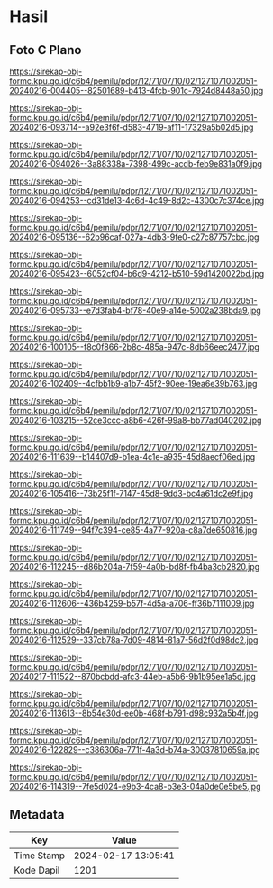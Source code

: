 # Hasil

## Foto C Plano

https://sirekap-obj-formc.kpu.go.id/c6b4/pemilu/pdpr/12/71/07/10/02/1271071002051-20240216-004405--82501689-b413-4fcb-901c-7924d8448a50.jpg

https://sirekap-obj-formc.kpu.go.id/c6b4/pemilu/pdpr/12/71/07/10/02/1271071002051-20240216-093714--a92e3f6f-d583-4719-af11-17329a5b02d5.jpg

https://sirekap-obj-formc.kpu.go.id/c6b4/pemilu/pdpr/12/71/07/10/02/1271071002051-20240216-094026--3a88338a-7398-499c-acdb-feb9e831a0f9.jpg

https://sirekap-obj-formc.kpu.go.id/c6b4/pemilu/pdpr/12/71/07/10/02/1271071002051-20240216-094253--cd31de13-4c6d-4c49-8d2c-4300c7c374ce.jpg

https://sirekap-obj-formc.kpu.go.id/c6b4/pemilu/pdpr/12/71/07/10/02/1271071002051-20240216-095136--62b96caf-027a-4db3-9fe0-c27c87757cbc.jpg

https://sirekap-obj-formc.kpu.go.id/c6b4/pemilu/pdpr/12/71/07/10/02/1271071002051-20240216-095423--6052cf04-b6d9-4212-b510-59d1420022bd.jpg

https://sirekap-obj-formc.kpu.go.id/c6b4/pemilu/pdpr/12/71/07/10/02/1271071002051-20240216-095733--e7d3fab4-bf78-40e9-a14e-5002a238bda9.jpg

https://sirekap-obj-formc.kpu.go.id/c6b4/pemilu/pdpr/12/71/07/10/02/1271071002051-20240216-100105--f8c0f866-2b8c-485a-947c-8db66eec2477.jpg

https://sirekap-obj-formc.kpu.go.id/c6b4/pemilu/pdpr/12/71/07/10/02/1271071002051-20240216-102409--4cfbb1b9-a1b7-45f2-90ee-19ea6e39b763.jpg

https://sirekap-obj-formc.kpu.go.id/c6b4/pemilu/pdpr/12/71/07/10/02/1271071002051-20240216-103215--52ce3ccc-a8b6-426f-99a8-bb77ad040202.jpg

https://sirekap-obj-formc.kpu.go.id/c6b4/pemilu/pdpr/12/71/07/10/02/1271071002051-20240216-111639--b14407d9-b1ea-4c1e-a935-45d8aecf06ed.jpg

https://sirekap-obj-formc.kpu.go.id/c6b4/pemilu/pdpr/12/71/07/10/02/1271071002051-20240216-105416--73b25f1f-7147-45d8-9dd3-bc4a61dc2e9f.jpg

https://sirekap-obj-formc.kpu.go.id/c6b4/pemilu/pdpr/12/71/07/10/02/1271071002051-20240216-111749--94f7c394-ce85-4a77-920a-c8a7de650816.jpg

https://sirekap-obj-formc.kpu.go.id/c6b4/pemilu/pdpr/12/71/07/10/02/1271071002051-20240216-112245--d86b204a-7f59-4a0b-bd8f-fb4ba3cb2820.jpg

https://sirekap-obj-formc.kpu.go.id/c6b4/pemilu/pdpr/12/71/07/10/02/1271071002051-20240216-112606--436b4259-b57f-4d5a-a706-ff36b7111009.jpg

https://sirekap-obj-formc.kpu.go.id/c6b4/pemilu/pdpr/12/71/07/10/02/1271071002051-20240216-112529--337cb78a-7d09-4814-81a7-56d2f0d98dc2.jpg

https://sirekap-obj-formc.kpu.go.id/c6b4/pemilu/pdpr/12/71/07/10/02/1271071002051-20240217-111522--870bcbdd-afc3-44eb-a5b6-9b1b95ee1a5d.jpg

https://sirekap-obj-formc.kpu.go.id/c6b4/pemilu/pdpr/12/71/07/10/02/1271071002051-20240216-113613--8b54e30d-ee0b-468f-b791-d98c932a5b4f.jpg

https://sirekap-obj-formc.kpu.go.id/c6b4/pemilu/pdpr/12/71/07/10/02/1271071002051-20240216-122829--c386306a-771f-4a3d-b74a-30037810659a.jpg

https://sirekap-obj-formc.kpu.go.id/c6b4/pemilu/pdpr/12/71/07/10/02/1271071002051-20240216-114319--7fe5d024-e9b3-4ca8-b3e3-04a0de0e5be5.jpg


## Metadata

| Key        | Value               |
| ---------- | ------------------- |
| Time Stamp | 2024-02-17 13:05:41 |
| Kode Dapil | 1201                |



